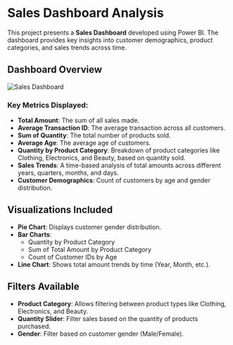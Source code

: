 # Sales Dashboard Analysis

This project presents a **Sales Dashboard** developed using Power BI. The dashboard provides key insights into customer demographics, product categories, and sales trends across time. 

## Dashboard Overview

![Sales Dashboard](https://drive.google.com/file/d/12Tkta5e0ZxCcAXbWN4mKNKKA5D-y3kFg/view?usp=sharing)

### Key Metrics Displayed:
- **Total Amount**: The sum of all sales made.
- **Average Transaction ID**: The average transaction across all customers.
- **Sum of Quantity**: The total number of products sold.
- **Average Age**: The average age of customers.
- **Quantity by Product Category**: Breakdown of product categories like Clothing, Electronics, and Beauty, based on quantity sold.
- **Sales Trends**: A time-based analysis of total amounts across different years, quarters, months, and days.
- **Customer Demographics**: Count of customers by age and gender distribution.

## Visualizations Included
- **Pie Chart**: Displays customer gender distribution.
- **Bar Charts**:
  - Quantity by Product Category
  - Sum of Total Amount by Product Category
  - Count of Customer IDs by Age
- **Line Chart**: Shows total amount trends by time (Year, Month, etc.).

## Filters Available
- **Product Category**: Allows filtering between product types like Clothing, Electronics, and Beauty.
- **Quantity Slider**: Filter sales based on the quantity of products purchased.
- **Gender**: Filter based on customer gender (Male/Female).


   
